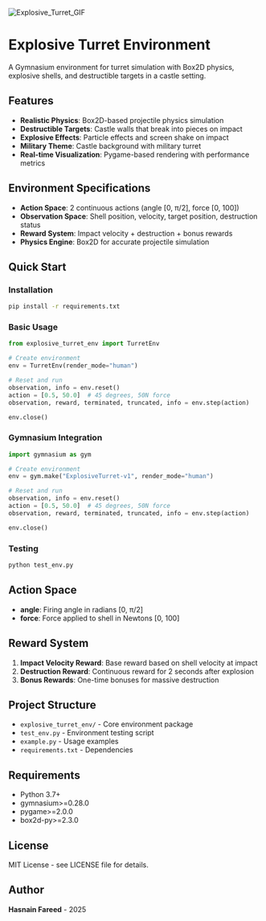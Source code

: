 


![Explosive_Turret_GIF](https://github.com/user-attachments/assets/cceadaad-50df-4a2b-87ef-af660912b84c)

# Explosive Turret Environment

A Gymnasium environment for turret simulation with Box2D physics, explosive shells, and destructible targets in a castle setting.

## Features

- **Realistic Physics**: Box2D-based projectile physics simulation
- **Destructible Targets**: Castle walls that break into pieces on impact
- **Explosive Effects**: Particle effects and screen shake on impact
- **Military Theme**: Castle background with military turret
- **Real-time Visualization**: Pygame-based rendering with performance metrics

## Environment Specifications

- **Action Space**: 2 continuous actions (angle [0, π/2], force [0, 100])
- **Observation Space**: Shell position, velocity, target position, destruction status
- **Reward System**: Impact velocity + destruction + bonus rewards
- **Physics Engine**: Box2D for accurate projectile simulation

## Quick Start

### Installation
```bash
pip install -r requirements.txt
```

### Basic Usage
```python
from explosive_turret_env import TurretEnv

# Create environment
env = TurretEnv(render_mode="human")

# Reset and run
observation, info = env.reset()
action = [0.5, 50.0]  # 45 degrees, 50N force
observation, reward, terminated, truncated, info = env.step(action)

env.close()
```

### Gymnasium Integration
```python
import gymnasium as gym

# Create environment
env = gym.make("ExplosiveTurret-v1", render_mode="human")

# Reset and run
observation, info = env.reset()
action = [0.5, 50.0]  # 45 degrees, 50N force
observation, reward, terminated, truncated, info = env.step(action)

env.close()
```

### Testing
```bash
python test_env.py
```

## Action Space

- **angle**: Firing angle in radians [0, π/2]
- **force**: Force applied to shell in Newtons [0, 100]

## Reward System

1. **Impact Velocity Reward**: Base reward based on shell velocity at impact
2. **Destruction Reward**: Continuous reward for 2 seconds after explosion
3. **Bonus Rewards**: One-time bonuses for massive destruction

## Project Structure

- `explosive_turret_env/` - Core environment package
- `test_env.py` - Environment testing script
- `example.py` - Usage examples
- `requirements.txt` - Dependencies

## Requirements

- Python 3.7+
- gymnasium>=0.28.0
- pygame>=2.0.0
- box2d-py>=2.3.0

## License

MIT License - see LICENSE file for details.

## Author

**Hasnain Fareed** - 2025 

